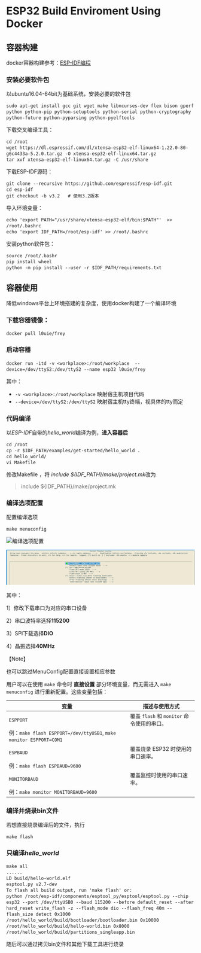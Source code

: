 # ESP32  Build Enviroment Using Docker 

## 容器构建

docker容器构建参考：[ESP-IDF编程](https://docs.espressif.com/projects/esp-idf/zh_CN/latest/get-started/index.html#)

### 安装必要软件包

以ubuntu16.04-64bit为基础系统，安装必要的软件包

```shell
sudo apt-get install gcc git wget make libncurses-dev flex bison gperf python python-pip python-setuptools python-serial python-cryptography python-future python-pyparsing python-pyelftools
```

下载交叉编译工具：

```shell
cd /root
wget https://dl.espressif.com/dl/xtensa-esp32-elf-linux64-1.22.0-80-g6c4433a-5.2.0.tar.gz -O xtensa-esp32-elf-linux64.tar.gz
tar xvf xtensa-esp32-elf-linux64.tar.gz -C /usr/share
```

下载ESP-IDF源码：

```shell
git clone --recursive https://github.com/espressif/esp-idf.git
cd esp-idf
git checkout -b v3.2   # 使用3.2版本
```

导入环境变量：

```shell
echo 'export PATH="/usr/share/xtensa-esp32-elf/bin:$PATH"'  >> /root/.bashrc
echo 'export IDF_PATH=/root/esp-idf' >> /root/.bashrc
```

安装python软件包：

```shell
source /root/.bashr
pip install wheel
python -m pip install --user -r $IDF_PATH/requirements.txt
```



## 容器使用

降低windows平台上环境搭建的复杂度，使用docker构建了一个编译环境

### 下载容器镜像：

```shell
docker pull l0uie/frey
```

### 启动容器

```shell
docker run -itd -v <workplace>:/root/workplace  --device=/dev/ttyS2:/dev/ttyS2 --name esp32 l0uie/frey
```

其中：

- `-v <workplace>:/root/workplace`  映射宿主机项目代码
- `--device=/dev/ttyS2:/dev/ttyS2` 映射宿主机tty终端，视具体的tty而定

### 代码编译

以*ESP-IDF*自带的*hello_world*编译为例，**进入容器后**

```shell
cd /root
cp -r $IDF_PATH/examples/get-started/hello_world .
cd hello_world/
vi Makefile
```

修改Makefile ，将 *include $(IDF_PATH)/make/project.mk*改为

> include ${IDF_PATH}/make/project.mk

### 编译选项配置

配置编译选项

```shell
make menuconfig
```

![编译选项配置](https://docs.espressif.com/projects/esp-idf/zh_CN/latest/_images/project-configuration1.png)

![编译配置](https://raw.githubusercontent.com/louielong/blogPic/master/img20190530164456.png)

其中：

1）修改下载串口为对应的串口设备

2）串口波特率选择**115200**

3）SPI下载选择**DIO**

4）晶振选择**40MHz**

【Note】

也可以跳过MenuConfig配置直接设置相应参数

用户可以在使用 `make` 命令时 **直接设置** 部分环境变量，而无需进入 `make menuconfig` 进行重新配置。这些变量包括：

| 变量                                                         | 描述与使用方式                             |
| ------------------------------------------------------------ | ------------------------------------------ |
| `ESPPORT`                                                    | 覆盖 `flash` 和 `monitor` 命令使用的串口。 |
| 例：`make flash ESPPORT=/dev/ttyUSB1`, `make monitor ESPPORT=COM1` |                                            |
| `ESPBAUD`                                                    | 覆盖烧录 ESP32 时使用的串口速率。          |
| 例：`make flash ESPBAUD=9600`                                |                                            |
| `MONITORBAUD`                                                | 覆盖监控时使用的串口速率。                 |
| 例：`make monitor MONITORBAUD=9600`                          |                                            |

### 编译并烧录bin文件

若想直接烧录编译后的文件，执行

```shell
make flash
```

### 只编译*hello_world*

```shell
make all
......
LD build/hello-world.elf
esptool.py v2.7-dev
To flash all build output, run 'make flash' or:
python /root/esp-idf/components/esptool_py/esptool/esptool.py --chip esp32 --port /dev/ttyUSB0 --baud 115200 --before default_reset --after hard_reset write_flash -z --flash_mode dio --flash_freq 40m --flash_size detect 0x1000 /root/hello_world/build/bootloader/bootloader.bin 0x10000 /root/hello_world/build/hello-world.bin 0x8000 /root/hello_world/build/partitions_singleapp.bin
```

随后可以通过拷贝bin文件和其他下载工具进行烧录

